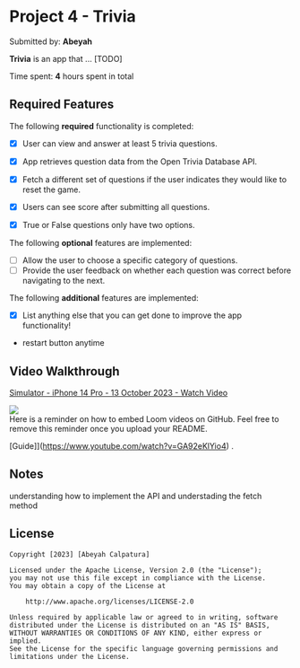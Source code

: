 # Project 4 - Trivia

Submitted by: **Abeyah**

**Trivia** is an app that ... [TODO] 

Time spent: **4** hours spent in total

## Required Features

The following **required** functionality is completed:

- [x] User can view and answer at least 5 trivia questions.
- [x] App retrieves question data from the Open Trivia Database API.
- [x] Fetch a different set of questions if the user indicates they would like to reset the game.
- [x] Users can see score after submitting all questions.
- [x] True or False questions only have two options.


The following **optional** features are implemented:

  
- [ ] Allow the user to choose a specific category of questions.
- [ ] Provide the user feedback on whether each question was correct before navigating to the next.

The following **additional** features are implemented:

- [x] List anything else that you can get done to improve the app functionality!
- restart button anytime
## Video Walkthrough
<div>
    <a href="https://www.loom.com/share/335c17c0cda14ec0b3e315b618c06929">
      <p>Simulator - iPhone 14 Pro - 13 October 2023 - Watch Video</p>
    </a>
    <a href="https://www.loom.com/share/335c17c0cda14ec0b3e315b618c06929">
      <img style="max-width:300px;" src="https://cdn.loom.com/sessions/thumbnails/335c17c0cda14ec0b3e315b618c06929-with-play.gif">
    </a>
  </div>
Here is a reminder on how to embed Loom videos on GitHub. Feel free to remove this reminder once you upload your README. 

[Guide]](https://www.youtube.com/watch?v=GA92eKlYio4) .

## Notes

understanding how to implement the API and understading the fetch method

## License

    Copyright [2023] [Abeyah Calpatura]

    Licensed under the Apache License, Version 2.0 (the "License");
    you may not use this file except in compliance with the License.
    You may obtain a copy of the License at

        http://www.apache.org/licenses/LICENSE-2.0

    Unless required by applicable law or agreed to in writing, software
    distributed under the License is distributed on an "AS IS" BASIS,
    WITHOUT WARRANTIES OR CONDITIONS OF ANY KIND, either express or implied.
    See the License for the specific language governing permissions and
    limitations under the License.
